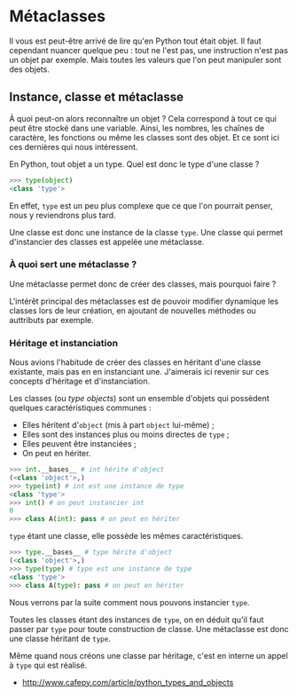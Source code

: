 # Métaclasses

Il vous est peut-être arrivé de lire qu'en Python tout était objet. Il faut cependant nuancer quelque peu : tout ne l'est pas, une instruction n'est pas un objet par exemple. Mais toutes les valeurs que l'on peut manipuler sont des objets.

## Instance, classe et métaclasse

À quoi peut-on alors reconnaître un objet ? Cela correspond à tout ce qui peut être stocké dans une variable. Ainsi, les nombres, les chaînes de caractère, les fonctions ou même les classes sont des objet. Et ce sont ici ces dernières qui nous intéressent.

En Python, tout objet a un type. Quel est donc le type d'une classe ?

```python
>>> type(object)
<class 'type'>
```

En effet, `type` est un peu plus complexe que ce que l'on pourrait penser, nous y reviendrons plus tard.

Une classe est donc une instance de la classe `type`. Une classe qui permet d'instancier des classes est appelée une métaclasse.


### À quoi sert une métaclasse ?

Une métaclasse permet donc de créer des classes, mais pourquoi faire ?

L'intérêt principal des métaclasses est de pouvoir modifier dynamique les classes lors de leur création, en ajoutant de nouvelles méthodes ou auttributs par exemple.


### Héritage et instanciation

Nous avions l'habitude de créer des classes en héritant d'une classe existante, mais pas en en instanciant une.
J'aimerais ici revenir sur ces concepts d'héritage et d'instanciation.

Les classes (ou *type objects*) sont un ensemble d'objets qui possèdent quelques caractéristiques communes :

- Elles héritent d'`object` (mis à part `object` lui-même) ;
- Elles sont des instances plus ou moins directes de `type` ;
- Elles peuvent être instanciées ;
- On peut en hériter.

```python
>>> int.__bases__ # int hérite d'object
(<class 'object'>,)
>>> type(int) # int est une instance de type
<class 'type'>
>>> int() # on peut instancier int
0
>>> class A(int): pass # on peut en hériter
```

`type` étant une classe, elle possède les mêmes caractéristiques.

```python
>>> type.__bases__ # type hérite d'object
(<class 'object'>,)
>>> type(type) # type est une instance de type
<class 'type'>
>>> class A(type): pass # on peut en hériter
```

Nous verrons par la suite comment nous pouvons instancier `type`.

Toutes les classes étant des instances de `type`, on en déduit qu'il faut passer par `type` pour toute construction de classe.
Une métaclasse est donc une classe héritant de `type`.

Même quand nous créons une classe par héritage, c'est en interne un appel à `type` qui est réalisé.

- <http://www.cafepy.com/article/python_types_and_objects>
